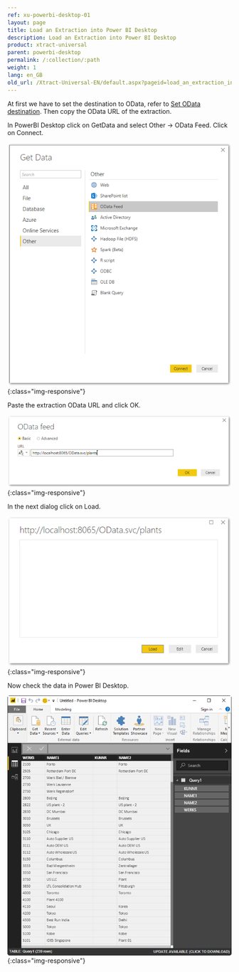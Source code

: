```yaml
---
ref: xu-powerbi-desktop-01
layout: page
title: Load an Extraction into Power BI Desktop
description: Load an Extraction into Power BI Desktop
product: xtract-universal
parent: powerbi-desktop
permalink: /:collection/:path
weight: 1
lang: en_GB
old_url: /Xtract-Universal-EN/default.aspx?pageid=load_an_extraction_into_power_bi_desktop
---
```


At first we have to set the destination to OData, refer to [Set OData destination](../odata/set-odata-destination).
Then copy the OData URL of the extraction. 

In PowerBI Desktop click on GetData and select Other -> OData Feed. Click on Connect. 

![xu_pbd_getodata](/img/content/xu_pbd_getodata.png){:class="img-responsive"}

Paste the extraction OData URL and click OK. 

![xu_pbd_url](/img/content/xu_pbd_url.png){:class="img-responsive"}

In the next dialog click on Load.

![xu_pbd_load](/img/content/xu_pbd_load.png){:class="img-responsive"}

Now check the data in Power BI Desktop.

![xu_pbd_data](/img/content/xu_pbd_data.png){:class="img-responsive"}